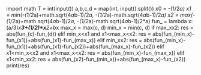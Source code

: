 import math
T = int(input())
a,b,c,d = map(int, input().split())
x0 = -(1/2*a)
x1 = min(-(1/2*a)+math.sqrt(4*a*b-1)/2*a, -(1/2*a)-math.sqrt(4*a*b-1)/2*a)
x2 = max(-(1/2*a)+math.sqrt(4*a*b-1)/2*a, -(1/2*a)-math.sqrt(4*a*b-1)/2*a)
fun_ = lambda x:(a/3)*x**3+(1/2)*x**2+b*x
max_x = max(c, d)
min_x = min(c, d)
if max_x<x1 or min_x>x2:
    res = abs(fun_(c)-fun_(d))
elif min_x<x1 and x1<max_x<x2:
    res = abs(fun_(min_x)-fun_(x1))+abs(fun_(x1)-fun_(max_x))
elif min_x<x1 and max_x>x2:
    res = abs(fun_(min_x)-fun_(x1))+abs(fun_(x1)-fun_(x2))+abs(fun_(max_x)-fun_(x2))
elif x1<min_x<x2 and x1<max_x<x2:
    res = abs(fun_(min_x)-fun_(max_x))
elif x1<min_x<x2 and max_x>x2:
    res = abs(fun_(x2)-fun_(min_x))+abs(fun_(max_x)-fun_(x2))
print(res)
